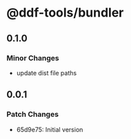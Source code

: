 # @ddf-tools/bundler

## 0.1.0

### Minor Changes

- update dist file paths

## 0.0.1

### Patch Changes

- 65d9e75: Initial version
